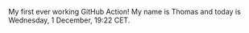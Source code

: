 My first ever working GitHub Action!
My name is Thomas and today is Wednesday, 1 December, 19:22 CET. 
